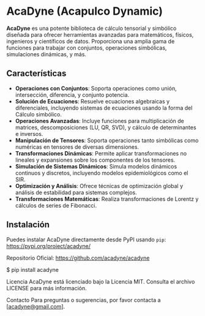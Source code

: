 # AcaDyne (Acapulco Dynamic)

**AcaDyne** es una potente biblioteca de cálculo tensorial y simbólico diseñada para ofrecer herramientas avanzadas para matemáticos, físicos, ingenieros y científicos de datos. Proporciona una amplia gama de funciones para trabajar con conjuntos, operaciones simbólicas, simulaciones dinámicas, y más.

## Características

- **Operaciones con Conjuntos**: Soporta operaciones como unión, intersección, diferencia, y conjunto potencia.
- **Solución de Ecuaciones**: Resuelve ecuaciones algebraicas y diferenciales, incluyendo sistemas de ecuaciones usando la forma del Cálculo simbólico.
- **Operaciones Avanzadas**: Incluye funciones para multiplicación de matrices, descomposiciones (LU, QR, SVD), y cálculo de determinantes e inversos.
- **Manipulación de Tensores**: Soporta operaciones tanto simbólicas como numéricas en tensores de diversas dimensiones.
- **Transformaciones Dinámicas**: Permite aplicar transformaciones no lineales y expansiones sobre los componentes de los tensores.
- **Simulación de Sistemas Dinámicos**: Simula modelos dinámicos continuos y discretos, incluyendo modelos epidemiológicos como el SIR.
- **Optimización y Análisis**: Ofrece técnicas de optimización global y análisis de estabilidad para sistemas complejos.
- **Transformaciones Matemáticas**: Realiza transformaciones de Lorentz y cálculos de series de Fibonacci.

## Instalación

Puedes instalar AcaDyne directamente desde PyPI usando `pip`:
https://pypi.org/project/acadyne/
 
Repositorio Oficial:
https://github.com/acadyne/acadyne

$ pip install acadyne

Licencia
AcaDyne está licenciado bajo la Licencia MIT. Consulta el archivo LICENSE para más información.

Contacto
Para preguntas o sugerencias, por favor contacta a [acadyne@gmail.com].